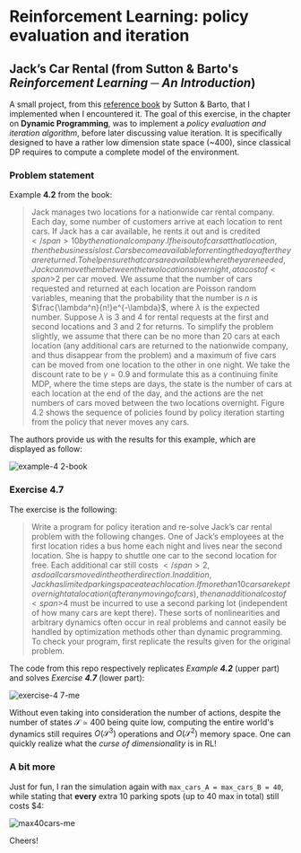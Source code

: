 # Reinforcement Learning: policy evaluation and iteration
## Jack’s Car Rental (from Sutton & Barto's _Reinforcement Learning ─ An Introduction_)
A small project, from this [reference book](http://incompleteideas.net/book/RLbook2020.pdf) by Sutton & Barto, that I implemented when I encountered it. The goal of this exercise, in the chapter on **Dynamic Programming**, was to implement a _policy evaluation and iteration algorithm_, before later discussing value iteration. It is specifically designed to have a rather low dimension state space (~400), since classical DP requires to compute a complete model of the environment.

### Problem statement

Example **4.2** from the book:
> Jack manages two locations for a nationwide car rental company. Each day, some number of customers arrive at each location to rent cars. If Jack has a car available, he rents it out and is credited <span>$</span>10 by the national company. If he is out of cars at that location, then the business is lost. Cars become available for renting the day after they are returned. To help ensure that cars are available where they are needed, Jack can move them between the two locations overnight, at a cost of <span>$</span>2 per car moved. We assume that the number of cars requested and returned at each location are Poisson random variables, meaning that the probability that the number is $n$ is 
$\frac{\lambda^n}{n!}e^{-\lambda}$, where $\lambda$ is the expected number. Suppose $\lambda$ is 3 and 4 for rental requests at
the first and second locations and 3 and 2 for returns. To simplify the problem slightly, we assume that there can be no more than 20 cars at each location (any additional cars are returned to the nationwide company, and thus disappear from the problem) and a maximum of five cars can be moved from one location to the other in one night. We take the discount rate to be $\gamma = 0.9$ and formulate this as a continuing finite MDP, where the time steps are days, the state is the number of cars at each location at the end of the day, and the actions are the net numbers of cars moved between the two locations overnight. Figure 4.2 shows the sequence of policies found by policy iteration starting from the policy that never moves any cars.

The authors provide us with the results for this example, which are displayed as follow:

![example-4 2-book](https://user-images.githubusercontent.com/114467748/192849100-19008b5f-b6b2-4f4b-9964-36cd0805c376.png)

### Exercise **4.7**

The exercise is the following:
> Write a program for policy iteration and re-solve Jack’s car rental problem with the following changes. One of Jack’s employees at the first location rides a bus home each night and lives near the second location. She is happy to shuttle one car to the second location for free. Each additional car still costs <span>$</span>2, as do all cars moved in the other direction. In addition, Jack has limited parking space at each location. If more than 10 cars are kept overnight at a location (after any moving of cars), then an additional cost of <span>$</span>4 must be incurred to use a second parking lot (independent of how many cars are kept there). These sorts of nonlinearities and arbitrary dynamics often occur in real problems and cannot easily be handled by optimization methods other than dynamic programming. To check your program, first replicate the results given for the original problem.

The code from this repo respectively replicates _Example **4.2**_ (upper part) and solves _Exercise **4.7**_ (lower part):

![exercise-4 7-me](https://user-images.githubusercontent.com/114467748/192849833-ffa0c03c-d8a2-40be-adbd-b73e62cfaf10.png)

Without even taking into consideration the number of actions, despite the number of states $\mathcal{S}\simeq 400$ being quite low, computing the entire world's dynamics still requires $O(\mathcal{S}^3)$ operations and $O(\mathcal{S}^2)$ memory space. One can quickly realize what the _curse of dimensionality_ is in RL!

### A bit more

Just for fun, I ran the simulation again with `max_cars_A = max_cars_B = 40`, while stating that **every** extra 10 parking spots (up to 40 max in total) still costs <span>$</span>4:

![max40cars-me](https://user-images.githubusercontent.com/114467748/192899942-b1ec5fce-1c28-44de-b134-22bb2b92e6fe.png)

Cheers!

